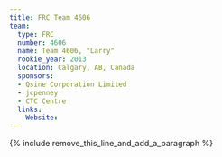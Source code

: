 ```yaml
---
title: FRC Team 4606
team:
  type: FRC
  number: 4606
  name: Team 4606, "Larry"
  rookie_year: 2013
  location: Calgary, AB, Canada
  sponsors:
  - Qsine Corporation Limited
  - jcpenney
  - CTC Centre
  links:
    Website:
---
```


{% include remove_this_line_and_add_a_paragraph %}